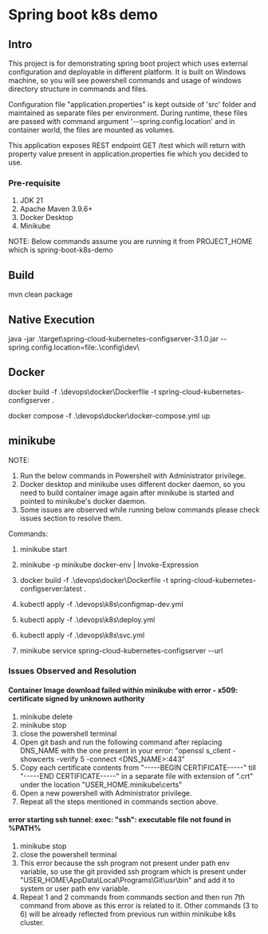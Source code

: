 # Spring boot k8s demo

## Intro

This project is for demonstrating spring boot project which uses external configuration and deployable in different platform. It is built on Windows machine, so you will see powershell commands and usage of windows directory structure in commands and files.

Configuration file "application.properties" is kept outside of 'src' folder and maintained as separate files per environment. During runtime, these files are passed with command argument '--spring.config.location' and in container world, the files are mounted as volumes.

This application exposes REST endpoint GET /test which will return with property value present in application.properties fie which you decided to use.

### Pre-requisite

1. JDK 21
2. Apache Maven 3.9.6+
3. Docker Desktop
4. Minikube

NOTE: Below commands assume you are running it from PROJECT_HOME which is spring-boot-k8s-demo

## Build

mvn clean package

## Native Execution

java -jar .\target\spring-cloud-kubernetes-configserver-3.1.0.jar --spring.config.location=file:.\config\dev\


## Docker

docker build -f .\devops\docker\Dockerfile -t spring-cloud-kubernetes-configserver .

docker compose -f .\devops\docker\docker-compose.yml up

## minikube

NOTE:
1. Run the below commands in Powershell with Administrator privilege.
2. Docker desktop and minikube uses different docker daemon, so you need to build container image again after minikube is started and pointed to minikube's docker daemon.
3. Some issues are observed while running below commands please check issues section to resolve them.

Commands:

1. minikube start

2. minikube -p minikube docker-env | Invoke-Expression

3. docker build -f .\devops\docker\Dockerfile -t spring-cloud-kubernetes-configserver:latest .

4. kubectl apply -f .\devops\k8s\configmap-dev.yml

5. kubectl apply -f .\devops\k8s\deploy.yml 

6. kubectl apply -f .\devops\k8s\svc.yml

7. minikube service spring-cloud-kubernetes-configserver --url

### Issues Observed and Resolution

#### Container Image download failed within minikube with error - x509: certificate signed by unknown authority

1. minikube delete
2. minikube stop
3. close the powershell terminal
4. Open git bash and run the following command after replacing DNS_NAME with the one present in your error:  "openssl s_client -showcerts -verify 5 -connect <DNS_NAME>:443"
5. Copy each certificate contents from "-----BEGIN CERTIFICATE-----" till "-----END CERTIFICATE-----" in a separate file with extension of ".crt" under the location "USER_HOME\.minikube\certs"
6. Open a new powershell with Administrator privilege.
7. Repeat all the steps mentioned in commands section above.

#### error starting ssh tunnel: exec: "ssh": executable file not found in %PATH%

1. minikube stop
2. close the powershell terminal
3. This error because the ssh program not present under path env variable, so use the git provided ssh program which is present under "USER_HOME\AppData\Local\Programs\Git\usr\bin" and add it to system or user path env variable.
4. Repeat 1 and 2 commands from commands section and then run 7th command from above as this error is related to it. Other commands (3 to 6) will be already reflected from previous run within minikube k8s cluster.
